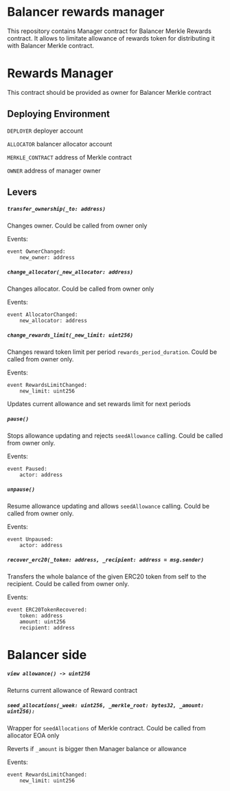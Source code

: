 # Balancer rewards manager

This repository contains Manager contract for Balancer Merkle Rewards contract.
It allows to limitate allowance of rewards token for distributing it with Balancer Merkle contract.

# Rewards Manager

This contract should be provided as owner for Balancer Merkle contract

## Deploying Environment

`DEPLOYER` deployer account

`ALLOCATOR` balancer allocator account

`MERKLE_CONTRACT` address of Merkle contract

`OWNER` address of manager owner


## Levers

##### `transfer_ownership(_to: address)`

Changes owner. Could be called from owner only

Events:

```vyper=
event OwnerChanged:
    new_owner: address
```

##### `change_allocator(_new_allocator: address)`

Changes allocator. Could be called from owner only

Events:

```vyper=
event AllocatorChanged:
    new_allocator: address
```

##### `change_rewards_limit(_new_limit: uint256)`

Changes reward token limit per period `rewards_period_duration`. Could be called from owner only. 

Events:
```vyper=
event RewardsLimitChanged:
    new_limit: uint256
```

Updates current allowance and set rewards limit for next periods

##### `pause()`

Stops allowance updating and rejects `seedAllowance` calling. Could be called from owner only.

Events:
```vyper=
event Paused:
    actor: address
```

##### `unpause()`

Resume allowance updating and allows `seedAllowance` calling. Could be called from owner only.

Events:
```vyper=
event Unpaused:
    actor: address
```

##### `recover_erc20(_token: address, _recipient: address = msg.sender)`

Transfers the whole balance of the given ERC20 token from self to the recipient. Could be called from owner only.


Events:
```vyper=
event ERC20TokenRecovered:
    token: address
    amount: uint256
    recipient: address
```


# Balancer side

##### `view allowance() -> uint256`

Returns current allowance of Reward contract

##### `seed_allocations(_week: uint256, _merkle_root: bytes32, _amount: uint256):`

Wrapper for `seedAllocations` of Merkle contract. 
Could be called from allocator EOA only

Reverts if `_amount` is bigger then Manager balance or allowance

Events:

```vyper=
event RewardsLimitChanged:
    new_limit: uint256
```